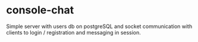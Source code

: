 # console-chat
Simple server with users db on postgreSQL and socket communication with clients to login / registration and messaging in session.
